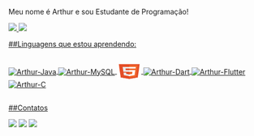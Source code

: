 Meu nome é Arthur e sou Estudante de Programação!

<div align="">
  <a href="https://github.com/rapach01">
  <img height="150em" src="https://github-readme-stats.vercel.app/api?username=rapach01&show_icons=true&theme=tokyonight&include_all_commits=true&count_private=true"/>
  <img height="150em" src="https://github-readme-stats.vercel.app/api/top-langs/?username=rapach01&layout=compact&langs_count=7&theme=tokyonight"/>
</div>
  
  ##Linguagens que estou aprendendo: 
<div style="display: inline_block"><br>
  <img align="center" alt="Arthur-Java" height="50" width="48" src="https://cdn.jsdelivr.net/gh/devicons/devicon/icons/java/java-original-wordmark.svg">
  <img align="center" alt="Arthur-MySQL" height="50" width="48" src="https://cdn.jsdelivr.net/gh/devicons/devicon/icons/mysql/mysql-plain-wordmark.svg">
  <img align="center" alt="Arthur-HTML" height="30" width="48" src="https://raw.githubusercontent.com/devicons/devicon/master/icons/html5/html5-original.svg">
  <img align="center" alt="Arthur-Dart" height="40" width="48" src="https://cdn.jsdelivr.net/gh/devicons/devicon/icons/dart/dart-plain-wordmark.svg">
  <img align="center" alt="Arthur-Flutter" height="30" width="48" src="https://cdn.jsdelivr.net/gh/devicons/devicon/icons/flutter/flutter-original.svg">
  <img align="center" alt="Arthur-C" height="30" width="48" src="https://cdn.jsdelivr.net/gh/devicons/devicon/icons/c/c-original.svg">
</div>

  ##
  ##Contatos
<div> 
  <a href="https://instagram.com/_rapach" target="_blank"><img src="https://img.shields.io/badge/-Instagram-%23E4405F?style=for-the-badge&logo=instagram&logoColor=white" target="_blank"></a>
  <a href = "mailto:arthurrapach06@gmail.com"><img src="https://img.shields.io/badge/Gmail-D14836?style=for-the-badge&logo=gmail&logoColor=white" target="_blank"></a>
  <a href="https://www.linkedin.com/in/arthur-de-lima-rapach-08461b203/" target="_blank"><img src="https://img.shields.io/badge/-LinkedIn-%230077B5?style=for-the-badge&logo=linkedin&logoColor=white" target="_blank"></a> 
  </div>
